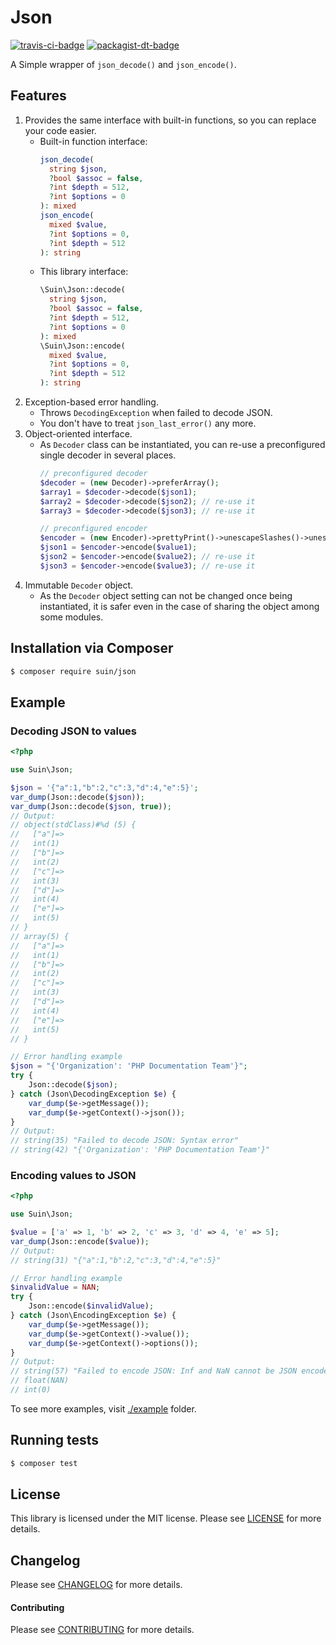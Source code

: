 Json
================
[![travis-ci-badge]][travis-ci] [![packagist-dt-badge]][packagist]

A Simple wrapper of `json_decode()` and `json_encode()`.

## Features

1. Provides the same interface with built-in functions, so you can replace your code easier.
    * Built-in function interface:
      ```php
      json_decode(
        string $json, 
        ?bool $assoc = false, 
        ?int $depth = 512, 
        ?int $options = 0
      ): mixed
      json_encode(
        mixed $value, 
        ?int $options = 0,
        ?int $depth = 512 
      ): string
      ```
    * This library interface:
      ```php
      \Suin\Json::decode(
        string $json,
        ?bool $assoc = false,
        ?int $depth = 512,
        ?int $options = 0
      ): mixed
      \Suin\Json::encode(
        mixed $value,
        ?int $options = 0,
        ?int $depth = 512
      ): string
      ```
1. Exception-based error handling.
    * Throws `DecodingException` when failed to decode JSON.
    * You don't have to treat `json_last_error()` any more.
1. Object-oriented interface.
    * As `Decoder` class can be instantiated, you can re-use a preconfigured single decoder in  several places.
      ```php
      // preconfigured decoder
      $decoder = (new Decoder)->preferArray();
      $array1 = $decoder->decode($json1);
      $array2 = $decoder->decode($json2); // re-use it
      $array3 = $decoder->decode($json3); // re-use it
      
      // preconfigured encoder
      $encoder = (new Encoder)->prettyPrint()->unescapeSlashes()->unescapeUnicode();
      $json1 = $encoder->encode($value1);
      $json2 = $encoder->encode($value2); // re-use it
      $json3 = $encoder->encode($value3); // re-use it
      ```
1. Immutable `Decoder` object.
    * As the `Decoder` object setting can not be changed once being instantiated, it is safer even in the case of sharing the object among some modules.

## Installation via Composer

``` bash
$ composer require suin/json
```

## Example

### Decoding JSON to values

```php
<?php

use Suin\Json;

$json = '{"a":1,"b":2,"c":3,"d":4,"e":5}';
var_dump(Json::decode($json));
var_dump(Json::decode($json, true));
// Output:
// object(stdClass)#%d (5) {
//   ["a"]=>
//   int(1)
//   ["b"]=>
//   int(2)
//   ["c"]=>
//   int(3)
//   ["d"]=>
//   int(4)
//   ["e"]=>
//   int(5)
// }
// array(5) {
//   ["a"]=>
//   int(1)
//   ["b"]=>
//   int(2)
//   ["c"]=>
//   int(3)
//   ["d"]=>
//   int(4)
//   ["e"]=>
//   int(5)
// }

// Error handling example
$json = "{'Organization': 'PHP Documentation Team'}";
try {
    Json::decode($json);
} catch (Json\DecodingException $e) {
    var_dump($e->getMessage());
    var_dump($e->getContext()->json());
}
// Output:
// string(35) "Failed to decode JSON: Syntax error"
// string(42) "{'Organization': 'PHP Documentation Team'}"
```

### Encoding values to JSON

```php
<?php

use Suin\Json;

$value = ['a' => 1, 'b' => 2, 'c' => 3, 'd' => 4, 'e' => 5];
var_dump(Json::encode($value));
// Output:
// string(31) "{"a":1,"b":2,"c":3,"d":4,"e":5}"

// Error handling example
$invalidValue = NAN;
try {
    Json::encode($invalidValue);
} catch (Json\EncodingException $e) {
    var_dump($e->getMessage());
    var_dump($e->getContext()->value());
    var_dump($e->getContext()->options());
}
// Output:
// string(57) "Failed to encode JSON: Inf and NaN cannot be JSON encoded"
// float(NAN)
// int(0)
```

To see more examples, visit [./example](./example) folder.

## Running tests

``` bash
$ composer test
```

## License

This library is licensed under the MIT license. Please see [LICENSE](LICENSE.md) for more details.

## Changelog

Please see [CHANGELOG](CHANGELOG.md) for more details.

#### Contributing

Please see [CONTRIBUTING](.github/CONTRIBUTING.md) for more details.

<!-- Badges -->
[travis-ci]: https://travis-ci.org/suin/php-json
[travis-ci-badge]: https://img.shields.io/travis/suin/php-json.svg?style=flat-square
[packagist]: https://packagist.org/packages/suin/json
[packagist-dt-badge]: https://img.shields.io/packagist/dt/suin/json.svg?style=flat-square
